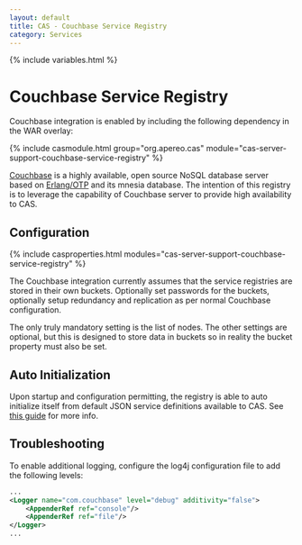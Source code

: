 ```yaml
---
layout: default
title: CAS - Couchbase Service Registry
category: Services
---
```


{% include variables.html %}

# Couchbase Service Registry

Couchbase integration is enabled by including the following dependency in the WAR overlay:

{% include casmodule.html group="org.apereo.cas" module="cas-server-support-couchbase-service-registry" %}

[Couchbase](http://www.couchbase.com) is a highly available, open source NoSQL database server based on
[Erlang/OTP](http://www.erlang.org) and its mnesia database. The intention of this registry is to leverage the capability of Couchbase server to provide high availability to CAS.

## Configuration

{% include casproperties.html modules="cas-server-support-couchbase-service-registry" %}

The Couchbase integration currently assumes that the service registries are stored
in their own buckets. Optionally set passwords for the buckets, optionally setup
redundancy and replication as per normal Couchbase configuration.

The only truly mandatory setting is the list of nodes.
The other settings are optional, but this is designed to store data in buckets
so in reality the bucket property must also be set.

## Auto Initialization

Upon startup and configuration permitting, the registry is able to auto initialize itself from default JSON service definitions available to CAS. See [this guide](AutoInitialization-Service-Management.html) for more info.


## Troubleshooting

To enable additional logging, configure the log4j configuration file to add the following
levels:

```xml
...
<Logger name="com.couchbase" level="debug" additivity="false">
    <AppenderRef ref="console"/>
    <AppenderRef ref="file"/>
</Logger>
...
```
